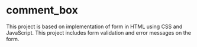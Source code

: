# comment_box
This project is based on implementation of form in HTML using CSS and JavaScript. This project includes form validation and error messages on the form.
